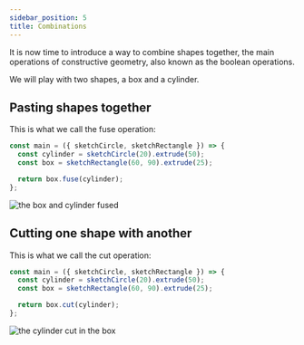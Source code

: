 ```yaml
---
sidebar_position: 5
title: Combinations
---
```


It is now time to introduce a way to combine shapes together, the main
operations of constructive geometry, also known as the boolean operations.

We will play with two shapes, a box and a cylinder.

## Pasting shapes together

This is what we call the fuse operation:

```js
const main = ({ sketchCircle, sketchRectangle }) => {
  const cylinder = sketchCircle(20).extrude(50);
  const box = sketchRectangle(60, 90).extrude(25);

  return box.fuse(cylinder);
};
```

![the box and cylinder fused](/img/tutorial/combinations-1.png)

## Cutting one shape with another

This is what we call the cut operation:

```js
const main = ({ sketchCircle, sketchRectangle }) => {
  const cylinder = sketchCircle(20).extrude(50);
  const box = sketchRectangle(60, 90).extrude(25);

  return box.cut(cylinder);
};
```

![the cylinder cut in the box](/img/tutorial/combinations-2.png)
